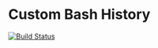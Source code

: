 # Custom Bash History

[![Build Status](https://travis-ci.org/lancethomps/bashhistory.svg?branch=main)](https://travis-ci.org/lancethomps/bashhistory)
